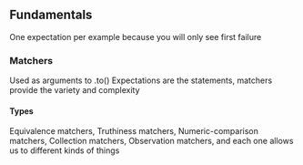 ## Fundamentals
One expectation per example because you will only see first failure

### Matchers
Used as arguments to .to()
Expectations are the statements, matchers provide the variety and complexity

#### Types
Equivalence matchers, 
Truthiness matchers, 
Numeric-comparison matchers, 
Collection matchers, 
Observation matchers, 
and each one allows us to different kinds of things